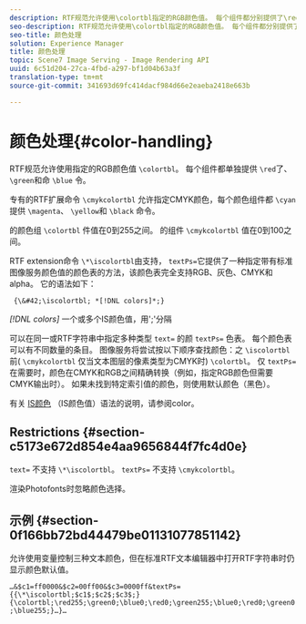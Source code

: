 ```yaml
---
description: RTF规范允许使用\colortbl指定的RGB颜色值。 每个组件都分别提供了\red、\green和\blue命令。
seo-description: RTF规范允许使用\colortbl指定的RGB颜色值。 每个组件都分别提供了\red、\green和\blue命令。
seo-title: 颜色处理
solution: Experience Manager
title: 颜色处理
topic: Scene7 Image Serving - Image Rendering API
uuid: 6c51d204-27ca-4fbd-a297-bf1d04b63a3f
translation-type: tm+mt
source-git-commit: 341693d69fc414dacf984d66e2eaeba2418e663b

---
```



# 颜色处理{#color-handling}

RTF规范允许使用指定的RGB颜色值 `\colortbl`。 每个组件都单独提供 `\red`了、 `\green`和命 `\blue` 令。

专有的RTF扩展命令 `\cmykcolortbl` 允许指定CMYK颜色，每个颜色组件都 `\cyan`提供 `\magenta`、 `\yellow`和 `\black` 命令。

的颜色组 `\colortbl` 件值在0到255之间。 的组件 `\cmykcolortbl` 值在0到100之间。

RTF extension命令 `\*\iscolortbl`由支持， `textPs=`它提供了一种指定带有标准图像服务颜色值的颜色表的方法，该颜色表完全支持RGB、灰色、CMYK和alpha。 它的语法如下：

` {\&#42;\iscolortbl; *[!DNL colors]*;}`

*[!DNL colors]* 一个或多个IS颜色值，用&#39;;&#39;分隔

可以在同一或RTF字符串中指定多种类型 `text=` 的颜 `textPs=` 色表。 每个颜色表可以有不同数量的条目。 图像服务将尝试按以下顺序查找颜色：之 `\iscolortbl` 前( `\cmykcolortbl` 仅当文本图层的像素类型为CMYK时) `\colortbl`。 仅 `textPs=` 在需要时，颜色在CMYK和RGB之间精确转换（例如，指定RGB颜色但需要CMYK输出时）。 如果未找到特定索引值的颜色，则使用默认颜色（黑色）。

有关 [IS颜色](/help/aem-is-ir-api/is-api/http-ref/image-serving-api-ref/c-http-protocol-reference/c-data-types/r-is-http-color.md) （IS颜色值）语法的说明，请参阅color。

## Restrictions {#section-c5173e672d854e4aa9656844f7fc4d0e}

`text=` 不支持 `\*\iscolortbl`。 `textPs=` 不支持 `\cmykcolortbl`。

渲染Photofonts时忽略颜色选择。

## 示例 {#section-0f166bb72bd44479be01131077851142}

允许使用变量控制三种文本颜色，但在标准RTF文本编辑器中打开RTF字符串时仍显示颜色默认值。

`…&$c1=ff0000&$c2=00ff00&$c3=0000ff&textPs={{\*\iscolortbl;$c1$;$c2$;$c3$;}{\colortbl;\red255;\green0;\blue0;\red0;\green255;\blue0;\red0;\green0;\blue255;}…}…`
